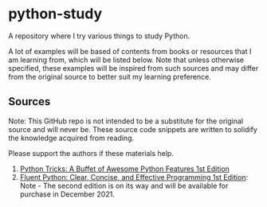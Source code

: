 # python-study
A repository where I try various things to study Python.

A lot of examples will be based of contents from books or resources that I am learning from, 
which will be listed below. Note that unless otherwise specified, these examples will be inspired from such sources
and may differ from the original source to better suit my learning preference.

## Sources

Note: This GitHub repo is not intended to be a substitute for the original source and will never be.
These source code snippets are written to solidify the knowledge acquired from reading.

Please support the authors if these materials help. 

1. [Python Tricks: A Buffet of Awesome Python Features 1st Edition](https://amzn.to/3g1eH4I)
2. [Fluent Python: Clear, Concise, and Effective Programming 1st Edition](https://amzn.to/2TsphrT): 
Note - The second edition is on its way and will be available for purchase in December 2021.